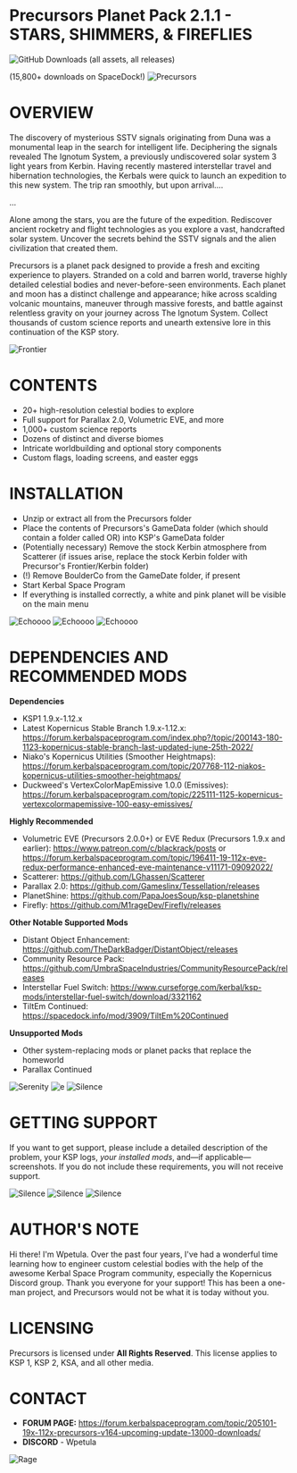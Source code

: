 # Precursors Planet Pack 2.1.1 - STARS, SHIMMERS, & FIREFLIES
![GitHub Downloads (all assets, all releases)](https://img.shields.io/github/downloads/WyattPetula/Precursors/total) 

(15,800+ downloads on SpaceDock!)
![Precursors](https://i.imgur.com/YdqtDtg.png)

# OVERVIEW

The discovery of mysterious SSTV signals originating from Duna was a monumental leap in the search for intelligent life. Deciphering the signals revealed The Ignotum System, a previously undiscovered solar system 3 light years from Kerbin. Having recently mastered interstellar travel and hibernation technologies, the Kerbals were quick to launch an expedition to this new system. The trip ran smoothly, but upon arrival....

…

Alone among the stars, you are the future of the expedition. Rediscover ancient rocketry and flight technologies as you explore a vast, handcrafted solar system. Uncover the secrets behind the SSTV signals and the alien civilization that created them.

Precursors is a planet pack designed to provide a fresh and exciting experience to players. Stranded on a cold and barren world, traverse highly detailed celestial bodies and never-before-seen environments. Each planet and moon has a distinct challenge and appearance; hike across scalding volcanic mountains, maneuver through massive forests, and battle against relentless gravity on your journey across The Ignotum System. Collect thousands of custom science reports and unearth extensive lore in this continuation of the KSP story.

![Frontier](https://i.imgur.com/Z4h8jce.png)

# CONTENTS
* 20+ high-resolution celestial bodies to explore
* Full support for Parallax 2.0, Volumetric EVE, and more
* 1,000+ custom science reports
* Dozens of distinct and diverse biomes
* Intricate worldbuilding and optional story components
* Custom flags, loading screens, and easter eggs

# INSTALLATION
* Unzip or extract all from the Precursors folder
* Place the contents of Precursors's GameData folder (which should contain a folder called OR) into KSP's GameData folder
* (Potentially necessary) Remove the stock Kerbin atmosphere from Scatterer (if issues arise, replace the stock Kerbin folder with Precursor's Frontier/Kerbin folder)
* (!) Remove BoulderCo from the GameDate folder, if present
* Start Kerbal Space Program
* If everything is installed correctly, a white and pink planet will be visible on the main menu

![Echoooo](https://i.imgur.com/4Nw1RwS.png)
![Echoooo](https://i.imgur.com/pmj6zzx.png)
![Echoooo](https://i.imgur.com/By6CFum.png)

# DEPENDENCIES AND RECOMMENDED MODS
**Dependencies**
* KSP1 1.9.x-1.12.x
* Latest Kopernicus Stable Branch 1.9.x-1.12.x: https://forum.kerbalspaceprogram.com/index.php?/topic/200143-180-1123-kopernicus-stable-branch-last-updated-june-25th-2022/
* Niako's Kopernicus Utilities (Smoother Heightmaps): https://forum.kerbalspaceprogram.com/topic/207768-112-niakos-kopernicus-utilities-smoother-heightmaps/
* Duckweed's VertexColorMapEmissive 1.0.0 (Emissives): https://forum.kerbalspaceprogram.com/topic/225111-1125-kopernicus-vertexcolormapemissive-100-easy-emissives/

**Highly Recommended**
* Volumetric EVE (Precursors 2.0.0+) or EVE Redux (Precursors 1.9.x and earlier): https://www.patreon.com/c/blackrack/posts or https://forum.kerbalspaceprogram.com/topic/196411-19-112x-eve-redux-performance-enhanced-eve-maintenance-v11171-09092022/
* Scatterer: https://github.com/LGhassen/Scatterer
* Parallax 2.0: https://github.com/Gameslinx/Tessellation/releases
* PlanetShine: https://github.com/PapaJoesSoup/ksp-planetshine
* Firefly: https://github.com/M1rageDev/Firefly/releases

**Other Notable Supported Mods**
* Distant Object Enhancement: https://github.com/TheDarkBadger/DistantObject/releases
* Community Resource Pack: https://github.com/UmbraSpaceIndustries/CommunityResourcePack/releases
* Interstellar Fuel Switch: https://www.curseforge.com/kerbal/ksp-mods/interstellar-fuel-switch/download/3321162
* TiltEm Continued: https://spacedock.info/mod/3909/TiltEm%20Continued

**Unsupported Mods**
* Other system-replacing mods or planet packs that replace the homeworld
* Parallax Continued

![Serenity](https://i.imgur.com/BywkvyG.png)
![e](https://i.imgur.com/E3RgiRb.png)
![Silence](https://i.imgur.com/ZTqtee9.png)

# GETTING SUPPORT

If you want to get support, please include a detailed description of the problem, your KSP logs, *your installed mods*, and—if applicable—screenshots. If you do not include these requirements, you will not receive support.

![Silence](https://i.imgur.com/qyf6Hig.png)
![Silence](https://i.imgur.com/EIRC7Tl.png)
![Silence](https://i.imgur.com/YB9K1eW.png)

# AUTHOR'S NOTE
Hi there! I'm Wpetula. Over the past four years, I've had a wonderful time learning how to engineer custom celestial bodies with the help of the awesome Kerbal Space Program community, especially the Kopernicus Discord group. Thank you everyone for your support! This has been a one-man project, and Precursors would not be what it is today without you.

# LICENSING

Precursors is licensed under **All Rights Reserved**. This license applies to KSP 1, KSP 2, KSA, and all other media.

# CONTACT

* **FORUM PAGE:** https://forum.kerbalspaceprogram.com/topic/205101-19x-112x-precursors-v164-upcoming-update-13000-downloads/
* **DISCORD** - Wpetula

![Rage](https://i.imgur.com/KUq4NNb.png)
